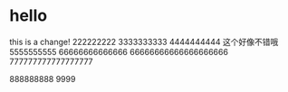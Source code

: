 # hello
this is a change!
222222222
3333333333
4444444444
这个好像不错哦
5555555555
66666666666666
66666666666666666666
777777777777777777

888888888
9999
